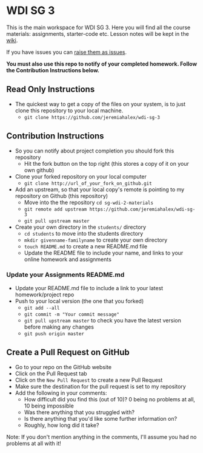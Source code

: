 # WDI SG 3
This is the main workspace for WDI SG 3. Here you will find all the course materials: assignments, starter-code etc. 
Lesson notes will be kept in the [wiki](https://github.com/jeremiahalex/wdi-sg-3/wiki). 

If you have issues you can [raise them as issues](https://github.com/jeremiahalex/wdi-sg-3/issues).

__You must also use this repo to notify of your completed homework. Follow the Contribution Instructions below.__

## Read Only Instructions
- The quickest way to get a copy of the files on your system, is to just clone this repository to your local machine. 
    + `git clone https://github.com/jeremiahalex/wdi-sg-3`
    
## Contribution Instructions

- So you can notify about project completion you should fork this repository
    + Hit the fork button on the top right (this stores a copy of it on your own github)
- Clone your forked repository on your local computer
    + `git clone http://url_of_your_fork_on_github.git`
- Add an upstream, so that your local copy's remote is pointing to my repository on Github (this repository)
    + Move into the the repository `cd sg-wdi-2-materials`
    + `git remote add upstream https://github.com/jeremiahalex/wdi-sg-3`
    + `git pull upstream master`
- Create your own directory in the `students/` directory
    - `cd students` to move into the students directory
    - `mkdir givenname-familyname` to create your own directory
    - `touch README.md` to create a new README.md file
    - Update the README file to include your name, and links to your online homework and assignments

### Update your Assignments README.md

- Update your README.md file to include a link to your latest homework/project repo
- Push to your local version (the one that you forked)
    + `git add --all`
    + `git commit -m "Your commit message"`
    + `git pull upstream master` to check you have the latest version before making any changes
    + `git push origin master`

## Create a Pull Request on GitHub

- Go to your repo on the GitHub website
- Click on the Pull Request tab
- Click on the `New Pull Request` to create a new Pull Request
- Make sure the destination for the pull request is set to my repository
- Add the following in your comments:
    + How difficult did you find this (out of 10)? 0 being no problems at all, 10 being impossible
    + Was there anything that you struggled with?
    + Is there anything that you'd like some further information on?
    + Roughly, how long did it take?

Note: If you don't mention anything in the comments, I'll assume you had no problems at all with it!
